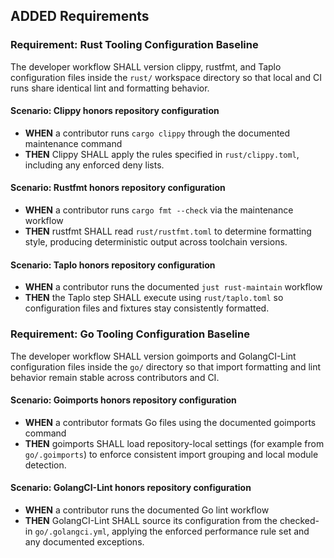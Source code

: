 ## ADDED Requirements
### Requirement: Rust Tooling Configuration Baseline
The developer workflow SHALL version clippy, rustfmt, and Taplo configuration files inside the `rust/` workspace directory so that local and CI runs share identical lint and formatting behavior.

#### Scenario: Clippy honors repository configuration
- **WHEN** a contributor runs `cargo clippy` through the documented maintenance command
- **THEN** Clippy SHALL apply the rules specified in `rust/clippy.toml`, including any enforced deny lists.

#### Scenario: Rustfmt honors repository configuration
- **WHEN** a contributor runs `cargo fmt --check` via the maintenance workflow
- **THEN** rustfmt SHALL read `rust/rustfmt.toml` to determine formatting style, producing deterministic output across toolchain versions.

#### Scenario: Taplo honors repository configuration
- **WHEN** a contributor runs the documented `just rust-maintain` workflow
- **THEN** the Taplo step SHALL execute using `rust/taplo.toml` so configuration files and fixtures stay consistently formatted.

### Requirement: Go Tooling Configuration Baseline
The developer workflow SHALL version goimports and GolangCI-Lint configuration files inside the `go/` directory so that import formatting and lint behavior remain stable across contributors and CI.

#### Scenario: Goimports honors repository configuration
- **WHEN** a contributor formats Go files using the documented goimports command
- **THEN** goimports SHALL load repository-local settings (for example from `go/.goimports`) to enforce consistent import grouping and local module detection.

#### Scenario: GolangCI-Lint honors repository configuration
- **WHEN** a contributor runs the documented Go lint workflow
- **THEN** GolangCI-Lint SHALL source its configuration from the checked-in `go/.golangci.yml`, applying the enforced performance rule set and any documented exceptions.
